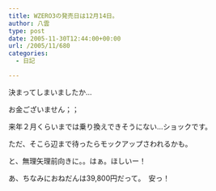 ```yaml
---
title: WZERO3の発売日は12月14日。
author: 八雲
type: post
date: 2005-11-30T12:44:00+00:00
url: /2005/11/680
categories:
  - 日記

---
```

決まってしまいましたか…
  
お金ございません；；
  
来年２月くらいまでは乗り換えできそうにない…ショックです。
  
ただ、そこら辺まで待ったらモックアップさわれるかも。
  
と、無理矢理前向きに。。はぁ。ほしいー！

あ、ちなみにおねだんは39,800円だって。　安っ！